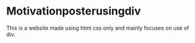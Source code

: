 # Motivationposterusingdiv
This is a website made using html css only and mainly focuses on use of div.
